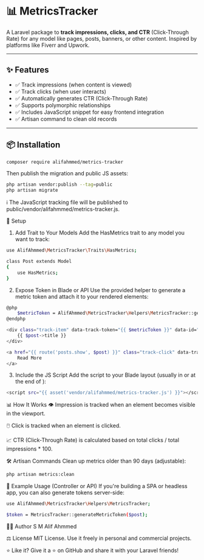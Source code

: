 # 📊 MetricsTracker

A Laravel package to **track impressions, clicks, and CTR** (Click-Through Rate) for any model like pages, posts, banners, or other content. Inspired by platforms like Fiverr and Upwork.

---

## ✨ Features

- ✅ Track impressions (when content is viewed)
- ✅ Track clicks (when user interacts)
- ✅ Automatically generates CTR (Click-Through Rate)
- ✅ Supports polymorphic relationships
- ✅ Includes JavaScript snippet for easy frontend integration
- ✅ Artisan command to clean old records

---

## 📦 Installation

```bash
composer require alifahmmed/metrics-tracker
```
Then publish the migration and public JS assets:

```bash
php artisan vendor:publish --tag=public
php artisan migrate
```
ℹ️ The JavaScript tracking file will be published to public/vendor/alifahmmed/metrics-tracker.js.

🔧 Setup
1. Add Trait to Your Models
   Add the HasMetrics trait to any model you want to track:

```bash
use AlifAhmmed\MetricsTracker\Traits\HasMetrics;

class Post extends Model
{
    use HasMetrics;
}

```

2. Expose Token in Blade or API
   Use the provided helper to generate a metric token and attach it to your rendered elements:

```bash
@php
    $metricToken = AlifAhmmed\MetricsTracker\Helpers\MetricsTracker::generateMetricToken($post);
@endphp

<div class="track-item" data-track-token="{{ $metricToken }}" data-id="{{ $data->id }}">
    {{ $post->title }}
</div>

<a href="{{ route('posts.show', $post) }}" class="track-click" data-track-token="{{ $metricToken }}">
    Read More
</a>

```

3. Include the JS Script
   Add the script to your Blade layout (usually in <head> or at the end of <body>):

```bash
<script src="{{ asset('vendor/alifahmmed/metrics-tracker.js') }}"></script>

```

📊 How It Works
👁️ Impression is tracked when an element becomes visible in the viewport.

🖱️ Click is tracked when an element is clicked.

📈 CTR (Click-Through Rate) is calculated based on total clicks / total impressions * 100.

🛠 Artisan Commands
Clean up metrics older than 90 days (adjustable):

```bash
php artisan metrics:clean
```

🧪 Example Usage (Controller or API)
If you're building a SPA or headless app, you can also generate tokens server-side:

```bash
use AlifAhmmed\MetricsTracker\Helpers\MetricsTracker;

$token = MetricsTracker::generateMetricToken($post);
```
🧑‍💻 Author
S M Alif Ahmmed

⚖ License
MIT License. Use it freely in personal and commercial projects.

⭐ Like it?
Give it a ⭐ on GitHub and share it with your Laravel friends!
